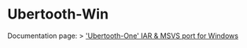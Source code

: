 # Ubertooth-Win

Documentation page: > ['Ubertooth-One' IAR & MSVS port for Windows](http://electronics.quantumlah.org/index.php?pg=ubertooth)
